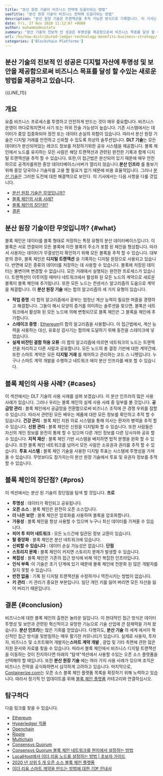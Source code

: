 ```yaml
---
title: "분산 원장 기술이 비즈니스 전략에 도움이되는 방법" 
seoTitle: "분산 원장 기술이 비즈니스 전략에 도움이되는 방법" 
description: "분산 원장 기술은 트랜잭션을 추적 가능한 방식으로 기록합니다. 이 기사는 분산 기술이 비즈니스에 미치는 영향에 대해 이야기합니다." 
date: Fri, 27 Nov 2020 11:12:07 +0000
author: muhammadmustafa
summary: "분산 기술의 진보적 인 성공은 투명성을 제공함으로써 비즈니스 목표를 달성 할 수있는 새로운 방법을 제공하고 있습니다. 디지털 자산에 대한 보안." 
url: /ko/how-distributed-ledger-technology-benefits-business-strategy/
categories: ['Blockchain Platforms']
---
```


## 분산 기술의 진보적 인 성공은 디지털 자산에 투명성 및 보안을 제공함으로써 비즈니스 목표를 달성 할 수있는 새로운 방법을 제공하고 있습니다.
{{_LINE_11_}}

## 개요
요즘 비즈니스 프로세스를 투명하고 안전하게 만드는 것이 매우 중요합니다. 비즈니스 운영이 까다로워지면서 사기 또는 허위 진술 가능성이 높습니다. 기존 시스템에서는 데이터가 중앙 집중화되어 정전 또는 데이터 손실의 위험이 있습니다. 따라서 분산 원장 기술은 디지털 거래를 안전하고 신뢰할 수 있도록 최상의 솔루션입니다. **DLT 기술**는 모든 데이터가 분산되어있는 레코드 정보를 저장하기위한 공유 시스템을 제공합니다. 블록 체인에서 노드를 유지하는 모든 사람은 해당 트랜잭션과 관련된 완전한 기록과 함께 디지털 트랜잭션을 추적 할 수 있습니다. 또한,이 접근법은 분산되어 있기 때문에 매우 안전하므로 공격자를위한 중앙 데이터베이스/서버가 열리지 않습니다.**분산 인프라** 를 돌보기 위해 중앙 당국이나 기술자를 고용 할 필요가 없기 때문에 비용 효율적입니다. 그러나 [분산 기술][1]은 그러한 도전에 대한 해결책으로 보인다.
이 기사에서는 다음 사항을 다룰 것입니다.
  * [분산 원장 기술은 무엇입니까?][2]
  * [블록 체인의 사용 사례?][3]
  * [블록 체인의 장단점?][4]
  * [결론][5]

## 분산 원장 기술이란 무엇입니까? {#what}

블록 체인은 데이터를 블록 형태로 저장하는 특정 유형의 분산 데이터베이스입니다. 이 블록은 서로 연결되어 모든 블록에 이전 블록의 주소가 포함 된 체인을 형성합니다. 따라서 사용자는 데이터가 무결성인지 확인하기 위해 모든 블록을 추적 할 수 있습니다. 대부분의 경우, 블록 체인은 **디지털 트랜잭션** 을 기록하는 디지털 원장으로 사용되고 있습니다. 반면에 모든 종류의 데이터를 저장하는 데 사용할 수 있습니다. 블록에 저장된 데이터는 불변이며 변경할 수 없습니다.
모든 거래에서 실행되는 완전한 프로세스가 있습니다. 트랜잭션이 이루어질 때마다 네트워크에서 활성화 된 모든 노드의 계약으로 새로운 블록이 블록 체인에 추가됩니다. 또한 모든 노드는 컨센서스 알고리즘의 도움으로 계약을 체결합니다. 이 **분산 원장 기술** 에는 합의 알고리즘의 세 가지 유형이 있습니다.
* **작업 증명** :이 합의 알고리즘에서 광부는 엄청난 계산 능력이 필요한 퍼즐을 경쟁하고 해결합니다. 그들이 해시 모양의 증거를 의미하는 솔루션을 찾으면, 블록은 네트워크에서 활성화 된 모든 노드에 의해 변형되므로 블록 체인은 그 블록을 체인에 추가합니다.
* **스테이크 증명** : [Ethereum][6]이 합의 알고리즘을 사용합니다. 이 접근법에서, 계산 능력을 사용하는 대신, 유효성 검사기는 합의에 도달하기 위해 동전을 스테이크에 넣었습니다.
* **실제 비잔틴 결함 허용 오류** :이 합의 알고리즘에 따르면 네트워크의 노드는 트랜잭션을 처리하고 다른 사람과 공유합니다. 모든 노드의 총 결정 기반에 대한 계약간에.
또한 스마트 계약은 모든 **디지털 거래** 를 제어하고 관리하는 코드 스 니펫입니다. 누구나 스마트 계약 개발을 수행하고 네트워크 에이 분산 인프라를 배포 할 수 있습니다.

## 블록 체인의 사용 사례? {#cases}

이 섹션에서는 DLT 기술의 사용 사례를 살펴 보겠습니다. 이 분산 인프라의 많은 사용 사례가 있습니다. 그러나 우리는 블록 체인의 실제 사용 사례 중 일부를 볼 것입니다.
**공급망 관리** : 블록 체인에서 공급망을 전환함으로써 비즈니스 조직에 큰 경쟁 우위를 점할 수 있습니다. 따라서 관련된 모든 배우는 제품에 대한 모든 정보를 확인하고 추적 할 수 있습니다.
**건강 관리** : 블록 체인 지원 의료 시스템을 통해 의사는 환자의 병력을 추적 할 수 있습니다.
**신원 관리** : 블록 체인은 신원을 디지털화 할 수 있습니다. 또한 사람들은 자신의 개인 정보를 완전히 통제 할 수 있으며 다른 개인 정보를 다른 당사자와 공유 할 수 있습니다.
**지적 재산** : 블록 체인 기반 시스템을 배치하면 법적 분쟁을 완화 할 수 있습니다. 또한 블록 체인 네트워크를 넘어서 모든 사람은 소유권과 권리를 추적 할 수 있습니다.
**투표 시스템 :**  블록 체인 기술을 사용한 디지털 투표는 시스템에 투명성을 가져올 수 있습니다. 무엇보다도 참가자는이 분산 원장 기술에서 투표 및 유권자 정보를 추적 할 수 있습니다.

## 블록 체인의 장단점? {#pros}

이 섹션에서는 분산 된 기술의 장단점을 탐색 할 것입니다.
**프로** 
* **투명성** : 데이터가 확인되고 공유됩니다.
* **오픈 소스** : 블록 체인은 완전히 오픈 소스입니다.
* **더 나은 보안** : 블록 체인은 암호화를 사용하여 블록을 암호화합니다.
* **가용성** : 블록 체인을 항상 사용할 수 있으며 누구나 최신 데이터를 가져올 수 있습니다.
* **피어 투 피어 네트워크** : 모든 노드간에 일관된 정보 교환이 있습니다.
* **탈 중앙화** : 블록 체인은 분산 네트워크에 있습니다.
* **신뢰할 수 있습니다** : 데이터 손실 가능성은 없습니다.
**단점** 
* **스토리지 문제 :**  블록 체인이 커지면 스토리지 문제가 발생할 수 있습니다.
* **복잡성** : 블록 체인은 기존의 접근 방식에 비해 약간 복잡한 인프라입니다.
* **인식 부족** :이 기술은 초기 단계에 있기 때문에 블록 체인에 전문화 된 많은 개발자를 찾지 못할 수 있습니다.
* **반전 없음** : 기록 된 디지털 트랜잭션을 수정하거나 역전시키는 방법이 없습니다.
* **키 관리** : 키 관리가 중요한 부분입니다. 일단 개인 키를 잃어 버리면 모든 자산을 잃어 버리기 때문입니다.

## 결론 {#conclusion}

비즈니스에 대한 블록 체인의 출현은 놀라운 일입니다. 이 현대적인 접근 방식은 데이터 투명성 및 보안과 관련된 혁신적이고 유망한 기능으로 기술 산업에 큰 잠재력을 가져 왔습니다. **분산 인프라**는 많은 기회를 얻었습니다. 다행히도, **분산 기술** 의 세계 에서이 혁신적인 접근 방식을 뒷받침하는 매우 활기찬 커뮤니티가 있습니다. 실제로 사용자, 투자자, 비즈니스 및 소프트웨어 개발자는**스마트 계약 개발** , 광업 및 기타 측면에 관한 많은 지원 문서와 자료를 찾을 수 있습니다. 따라서 블록 체인에서 비즈니스 디지털 트랜잭션을 이동하는 것이 진지하다면 아래의 "탐색"섹션에서 사용할 수있는 오픈 소스 플랫폼을 선택해야 할 때입니다.
또한 **분산 원장 기술** 에는 여러 가지 사용 사례가 있으며 조직은 비즈니스 전략을 공식화하면서 심각하게 고려하고 있습니다. 마지막으로, [Containerize.com][7]는 오픈 소스 블록 체인 플랫폼 목록을 확장하기 위해 노력하고 있습니다. 따라서 정기적 인 업데이트를 위해 [블록 체인 플랫폼][1] 카테고리와 연결하십시오.

## 탐구하다
다음 링크를 찾을 수 있습니다.
  * [Ethereum][6]
  * [Hyperledger 직물][8]
  * [Openchain][9]
  * [Ripple][10]
  * [Multichain][11]
  * [Consensys Quorum][12]
  * [Consensys Quorum 블록 체인 네트워크를 현지에서 설정하는 방법][13]
  * [LocalHost에서 이더 리움 노드를 설정하는 방법 | 초보자 가이드][14]
  * [2020 년 상위 5 개 오픈 소스 블록 체인 플랫폼][15]
  * [이더 리움 스마트 계약을 만드는 방법에 대한 기본 안내서][16]



[1]: https://products.containerize.com/blockchain-platforms/
[2]: #what
[3]: #cases
[4]: #pros
[5]: #conclusion
[6]: https://products.containerize.com/blockchain-platforms/ethereum
[7]: https://www.containerize.com/
[8]: https://products.containerize.com/blockchain-platforms/hyperledger-fabric
[9]: https://products.containerize.com/blockchain-platforms/openchain
[10]: https://products.containerize.com/blockchain-platforms/ripple
[11]: https://products.containerize.com/blockchain-platforms/multichain
[12]: https://products.containerize.com/blockchain-platforms/consensys-quorum
[13]: https://blog.containerize.com/blockchain-platforms/how-to-setup-consensys-quorum-blockchain-network-locally/
[14]: https://blog.containerize.com/blockchain-platforms/what-is-testnet-how-to-deploy-it-ethereum-testnet/
[15]: https://blog.containerize.com/blockchain-platforms/top-5-open-source-blockchain-platforms-in-2020/
[16]: https://blog.containerize.com/
